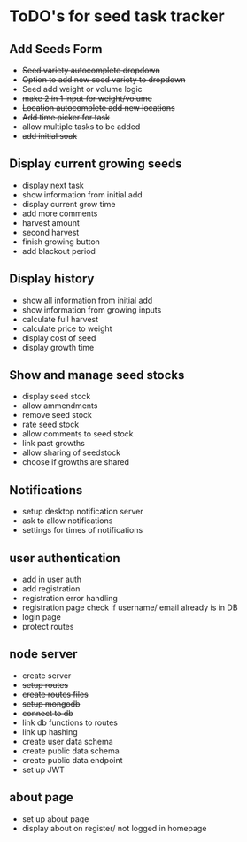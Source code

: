 # ToDO's for seed task tracker
## Add Seeds Form
- ~~Seed variety autocomplete dropdown~~
- ~~Option to add new seed variety to dropdown~~
- Seed add weight or volume logic
- ~~make 2 in 1 input for weight/volume~~
- ~~Location autocomplete add new locations~~
- ~~Add time picker for task~~
- ~~allow multiple tasks to be added~~
- ~~add initial soak~~

## Display current growing seeds
- display next task
- show information from initial add
- display current grow time 
- add more comments
- harvest amount
- second harvest 
- finish growing button
- add blackout period

## Display history
- show all information from initial add
- show information from growing inputs
- calculate full harvest
- calculate price to weight 
- display cost of seed
- display growth time

## Show and manage seed stocks
- display seed stock
- allow ammendments
- remove seed stock
- rate seed stock
- allow comments to seed stock
- link past growths 
- allow sharing of seedstock
- choose if growths are shared

## Notifications 
- setup desktop notification server
- ask to allow notifications 
- settings for times of notifications 

## user authentication
- add in user auth
- add registration
- registration error handling 
- registration page check if username/ email already is in DB
- login page
- protect routes 


## node server
- ~~create server~~
- ~~setup routes~~
- ~~create routes files~~
- ~~setup mongodb~~
- ~~connect to db~~
- link db functions to routes
- link up hashing
- create user data schema
- create public data schema
- create public data endpoint
- set up JWT


## about page 
- set up about page 
- display about on register/ not logged in homepage 